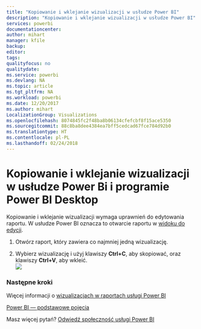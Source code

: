 ```yaml
---
title: "Kopiowanie i wklejanie wizualizacji w usłudze Power BI"
description: "Kopiowanie i wklejanie wizualizacji w usłudze Power BI"
services: powerbi
documentationcenter: 
author: mihart
manager: kfile
backup: 
editor: 
tags: 
qualityfocus: no
qualitydate: 
ms.service: powerbi
ms.devlang: NA
ms.topic: article
ms.tgt_pltfrm: NA
ms.workload: powerbi
ms.date: 12/20/2017
ms.author: mihart
LocalizationGroup: Visualizations
ms.openlocfilehash: 8074845fc2f48ba8b06134cfefcbf8f15ace5350
ms.sourcegitcommit: 88c8ba8dee4384ea7bff5cedcad67fce784d92b0
ms.translationtype: HT
ms.contentlocale: pl-PL
ms.lasthandoff: 02/24/2018
---
```

# <a name="copy-and-paste-a-visualization-in-power-bi-service-and-power-bi-desktop"></a>Kopiowanie i wklejanie wizualizacji w usłudze Power Bi i programie Power BI Desktop
Kopiowanie i wklejanie wizualizacji wymaga uprawnień do edytowania raportu. W usłudze Power BI oznacza to otwarcie raportu w [widoku do edycji](service-reading-view-and-editing-view.md).

1. Otwórz raport, który zawiera co najmniej jedną wizualizację.  

2. Wybierz wizualizację i użyj klawiszy **Ctrl+C**, aby skopiować, oraz klawiszy **Ctrl+V**, aby wkleić.  
   ![](media/power-bi-visualization-copy-paste/copypasteviznew.gif)

### <a name="next-steps"></a>Następne kroki
Więcej informacji o [wizualizacjach w raportach usługi Power BI](power-bi-report-visualizations.md)

[Power BI — podstawowe pojęcia](service-basic-concepts.md)  

Masz więcej pytań? [Odwiedź społeczność usługi Power BI](http://community.powerbi.com/)

